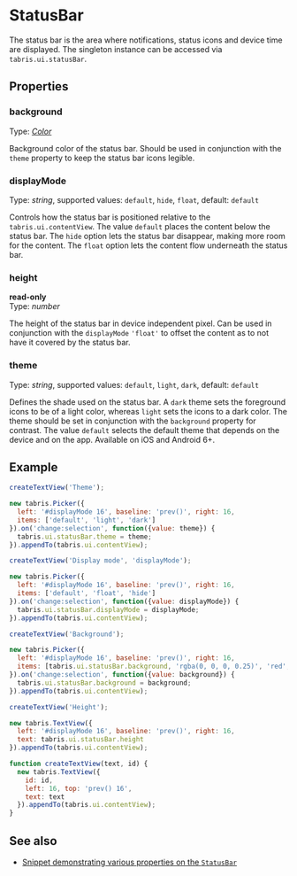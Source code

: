 ---
---
# StatusBar

The status bar is the area where notifications, status icons and device time are displayed. The singleton instance can be accessed via `tabris.ui.statusBar`.

## Properties

### background

Type: *[Color](../types.md#color)*

Background color of the status bar. Should be used in conjunction with the `theme` property to keep the status bar icons legible.

### displayMode

Type: *string*, supported values: `default`, `hide`, `float`, default: `default`

Controls how the status bar is positioned relative to the `tabris.ui.contentView`. The value `default` places the content below the status bar. The `hide` option lets the status bar disappear, making more room for the content. The `float` option lets the content flow underneath the status bar.

### height

**read-only**<br/>
Type: *number*

The height of the status bar in device independent pixel. Can be used in conjunction with the `displayMode` `'float'` to offset the content as to not have it covered by the status bar.

### theme

Type: *string*, supported values: `default`, `light`, `dark`, default: `default`

Defines the shade used on the status bar. A `dark` theme sets the foreground icons to be of a light color, whereas `light` sets the icons to a dark color. The theme should be set in conjunction with the `background` property for contrast. The value `default` selects the default theme that depends on the device and on the app. Available on iOS and Android 6+.


## Example
```js
createTextView('Theme');

new tabris.Picker({
  left: '#displayMode 16', baseline: 'prev()', right: 16,
  items: ['default', 'light', 'dark']
}).on('change:selection', function({value: theme}) {
  tabris.ui.statusBar.theme = theme;
}).appendTo(tabris.ui.contentView);

createTextView('Display mode', 'displayMode');

new tabris.Picker({
  left: '#displayMode 16', baseline: 'prev()', right: 16,
  items: ['default', 'float', 'hide']
}).on('change:selection', function({value: displayMode}) {
  tabris.ui.statusBar.displayMode = displayMode;
}).appendTo(tabris.ui.contentView);

createTextView('Background');

new tabris.Picker({
  left: '#displayMode 16', baseline: 'prev()', right: 16,
  items: [tabris.ui.statusBar.background, 'rgba(0, 0, 0, 0.25)', 'red', 'green', 'blue']
}).on('change:selection', function({value: background}) {
  tabris.ui.statusBar.background = background;
}).appendTo(tabris.ui.contentView);

createTextView('Height');

new tabris.TextView({
  left: '#displayMode 16', baseline: 'prev()', right: 16,
  text: tabris.ui.statusBar.height
}).appendTo(tabris.ui.contentView);

function createTextView(text, id) {
  new tabris.TextView({
    id: id,
    left: 16, top: 'prev() 16',
    text: text
  }).appendTo(tabris.ui.contentView);
}
```
## See also

- [Snippet demonstrating various properties on the `StatusBar`](https://github.com/eclipsesource/tabris-js/tree/v2.0.0-beta2/snippets/statusbar.js)
